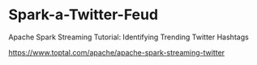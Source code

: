 # Spark-a-Twitter-Feud
Apache Spark Streaming Tutorial: Identifying Trending Twitter Hashtags

https://www.toptal.com/apache/apache-spark-streaming-twitter
